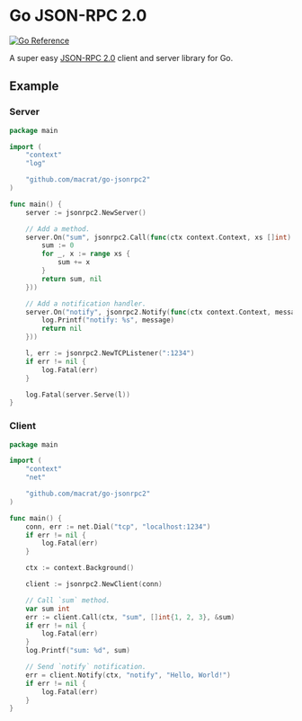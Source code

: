 # Go JSON-RPC 2.0

[![Go Reference](https://pkg.go.dev/badge/github.com/macrat/go-jsonrpc2.svg)](https://pkg.go.dev/github.com/macrat/go-jsonrpc2)

A super easy [JSON-RPC 2.0](https://www.jsonrpc.org/specification) client and server library for Go.

## Example
### Server

```go
package main

import (
	"context"
	"log"

	"github.com/macrat/go-jsonrpc2"
)

func main() {
	server := jsonrpc2.NewServer()

	// Add a method.
	server.On("sum", jsonrpc2.Call(func(ctx context.Context, xs []int) (int, error) {
		sum := 0
		for _, x := range xs {
			sum += x
		}
		return sum, nil
	}))

	// Add a notification handler.
	server.On("notify", jsonrpc2.Notify(func(ctx context.Context, message string) error {
		log.Printf("notify: %s", message)
		return nil
	}))

	l, err := jsonrpc2.NewTCPListener(":1234")
	if err != nil {
		log.Fatal(err)
	}

	log.Fatal(server.Serve(l))
}
```

### Client

```go
package main

import (
	"context"
	"net"

	"github.com/macrat/go-jsonrpc2"
)

func main() {
	conn, err := net.Dial("tcp", "localhost:1234")
	if err != nil {
		log.Fatal(err)
	}

	ctx := context.Background()

	client := jsonrpc2.NewClient(conn)

	// Call	`sum` method.
	var sum int
	err := client.Call(ctx, "sum", []int{1, 2, 3}, &sum)
	if err != nil {
		log.Fatal(err)
	}
	log.Printf("sum: %d", sum)

	// Send `notify` notification.
	err = client.Notify(ctx, "notify", "Hello, World!")
	if err != nil {
		log.Fatal(err)
	}
}
```
